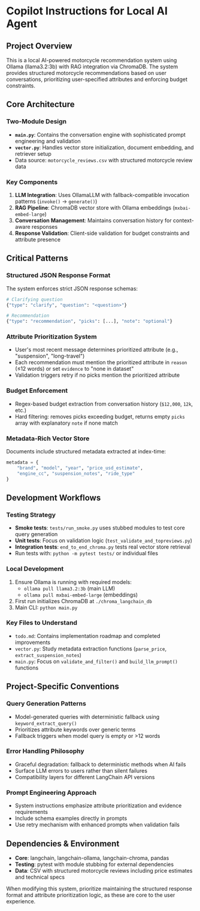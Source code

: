 # Copilot Instructions for Local AI Agent

## Project Overview

This is a local AI-powered motorcycle recommendation system using Ollama (llama3.2:3b) with RAG integration via ChromaDB. The system provides structured motorcycle recommendations based on user conversations, prioritizing user-specified attributes and enforcing budget constraints.

## Core Architecture

### Two-Module Design

- **`main.py`**: Contains the conversation engine with sophisticated prompt engineering and validation
- **`vector.py`**: Handles vector store initialization, document embedding, and retriever setup
- Data source: `motorcycle_reviews.csv` with structured motorcycle review data

### Key Components

1. **LLM Integration**: Uses OllamaLLM with fallback-compatible invocation patterns (`invoke()` -> `generate()`)
2. **RAG Pipeline**: ChromaDB vector store with Ollama embeddings (`mxbai-embed-large`)
3. **Conversation Management**: Maintains conversation history for context-aware responses
4. **Response Validation**: Client-side validation for budget constraints and attribute presence

## Critical Patterns

### Structured JSON Response Format

The system enforces strict JSON response schemas:

```python
# Clarifying question
{"type": "clarify", "question": "<question>"}

# Recommendation
{"type": "recommendation", "picks": [...], "note": "optional"}
```

### Attribute Prioritization System

- User's most recent message determines prioritized attribute (e.g., "suspension", "long-travel")
- Each recommendation must mention the prioritized attribute in `reason` (≤12 words) or set `evidence` to "none in dataset"
- Validation triggers retry if no picks mention the prioritized attribute

### Budget Enforcement

- Regex-based budget extraction from conversation history (`$12,000`, `12k`, etc.)
- Hard filtering: removes picks exceeding budget, returns empty `picks` array with explanatory `note` if none match

### Metadata-Rich Vector Store

Documents include structured metadata extracted at index-time:

```python
metadata = {
    "brand", "model", "year", "price_usd_estimate",
    "engine_cc", "suspension_notes", "ride_type"
}
```

## Development Workflows

### Testing Strategy

- **Smoke tests**: `tests/run_smoke.py` uses stubbed modules to test core query generation
- **Unit tests**: Focus on validation logic (`test_validate_and_topreviews.py`)
- **Integration tests**: `end_to_end_chroma.py` tests real vector store retrieval
- Run tests with: `python -m pytest tests/` or individual files

### Local Development

1. Ensure Ollama is running with required models:
   - `ollama pull llama3.2:3b` (main LLM)
   - `ollama pull mxbai-embed-large` (embeddings)
2. First run initializes ChromaDB at `./chroma_langchain_db`
3. Main CLI: `python main.py`

### Key Files to Understand

- `todo.md`: Contains implementation roadmap and completed improvements
- `vector.py`: Study metadata extraction functions (`parse_price`, `extract_suspension_notes`)
- `main.py`: Focus on `validate_and_filter()` and `build_llm_prompt()` functions

## Project-Specific Conventions

### Query Generation Patterns

- Model-generated queries with deterministic fallback using `keyword_extract_query()`
- Prioritizes attribute keywords over generic terms
- Fallback triggers when model query is empty or >12 words

### Error Handling Philosophy

- Graceful degradation: fallback to deterministic methods when AI fails
- Surface LLM errors to users rather than silent failures
- Compatibility layers for different LangChain API versions

### Prompt Engineering Approach

- System instructions emphasize attribute prioritization and evidence requirements
- Include schema examples directly in prompts
- Use retry mechanism with enhanced prompts when validation fails

## Dependencies & Environment

- **Core**: langchain, langchain-ollama, langchain-chroma, pandas
- **Testing**: pytest with module stubbing for external dependencies
- **Data**: CSV with structured motorcycle reviews including price estimates and technical specs

When modifying this system, prioritize maintaining the structured response format and attribute prioritization logic, as these are core to the user experience.
